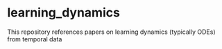 # learning_dynamics
This repository references papers on learning dynamics (typically ODEs) from temporal data

